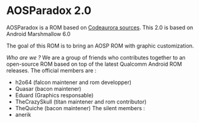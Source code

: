 AOSParadox 2.0
==============

AOSParadox is a ROM based on [Codeaurora sources](https://www.codeaurora.org/cgit/quic/la).
This 2.0 is based on Android Marshmallow 6.0 

The goal of this ROM is to bring an AOSP ROM with graphic customization.

*Who are we ?*
We are a group of friends who contributes together to an open-source ROM based on top of the latest Qualcomm Android ROM releases.
The official members are :
- h2o64 (falcon maintener and rom developper)
- Quasar (bacon maintener)
- Eduard (Graphics responsable)
- TheCrazySkull (titan maintener and rom contributor)
- TheQuiche (bacon maintener)
The silent members :
- anerik
